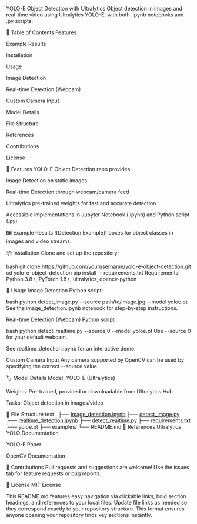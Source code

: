 YOLO-E Object Detection with Ultralytics
Object detection in images and real-time video using Ultralytics YOLO-E, with both .ipynb notebooks and .py scripts.

📖 Table of Contents
Features

Example Results

Installation

Usage

Image Detection

Real-time Detection (Webcam)

Custom Camera Input

Model Details

File Structure

References

Contributions

License

<a name="features"></a> 🚀 Features
YOLO-E Object Detection repo provides:

Image Detection on static images

Real-time Detection through webcam/camera feed

Ultralytics pre-trained weights for fast and accurate detection

Accessible implementations in Jupyter Notebook (.ipynb) and Python script (.py)

<a name="example-results"></a> 🖼️ Example Results
![Detection Example]( boxes for object classes in images and video streams.

<a name="installation"></a> 📦 Installation
Clone and set up the repository:

bash
git clone https://github.com/yourusername/yolo-e-object-detection.git
cd yolo-e-object-detection
pip install -r requirements.txt
Requirements: Python 3.8+, PyTorch 1.8+, ultralytics, opencv-python

<a name="usage"></a> 📝 Usage
<a name="image-detection"></a> Image Detection
Python script:

bash
python detect_image.py --source path/to/image.jpg --model yoloe.pt
See the image_detection.ipynb notebook for step-by-step instructions.

<a name="real-time-detection-webcam"></a> Real-time Detection (Webcam)
Python script:

bash
python detect_realtime.py --source 0 --model yoloe.pt
Use --source 0 for your default webcam.

See realtime_detection.ipynb for an interactive demo.

<a name="custom-camera-input"></a> Custom Camera Input
Any camera supported by OpenCV can be used by specifying the correct --source value.

<a name="model-details"></a> 🏷️ Model Details
Model: YOLO-E (Ultralytics)

Weights: Pre-trained, provided or downloadable from Ultralytics Hub

Tasks: Object detection in images/video

<a name="file-structure"></a> 📂 File Structure
text
.
├── [image_detection.ipynb](./image_detection.ipynb)
├── [detect_image.py](./detect_image.py)
├── [realtime_detection.ipynb](./realtime_detection.ipynb)
├── [detect_realtime.py](./detect_realtime.py)
├── requirements.txt
├── yoloe.pt
├── examples/
└── README.md
<a name="references"></a> 🔗 References
Ultralytics YOLO Documentation

YOLO-E Paper

OpenCV Documentation

<a name="contributions"></a> 🤝 Contributions
Pull requests and suggestions are welcome! Use the issues tab for feature requests or bug reports.

<a name="license"></a> 📄 License
MIT License

This README.md features easy navigation via clickable links, bold section headings, and references to your local files. Update file links as needed so they correspond exactly to your repository structure. This format ensures anyone opening your repository finds key sections instantly.
